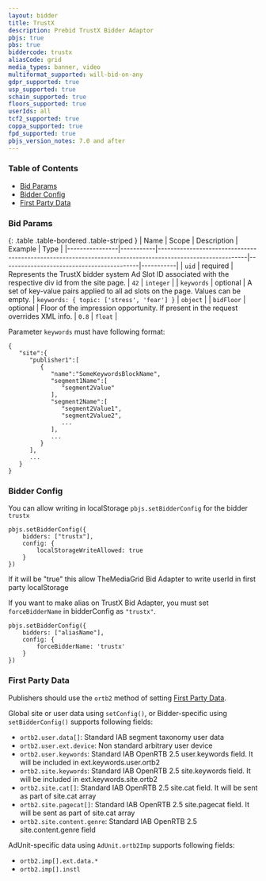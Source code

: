 ```yaml
---
layout: bidder
title: TrustX
description: Prebid TrustX Bidder Adaptor
pbjs: true
pbs: true
biddercode: trustx
aliasCode: grid
media_types: banner, video
multiformat_supported: will-bid-on-any
gdpr_supported: true
usp_supported: true
schain_supported: true
floors_supported: true
userIds: all
tcf2_supported: true
coppa_supported: true
fpd_supported: true
pbjs_version_notes: 7.0 and after
---
```


### Table of Contents

- [Bid Params](#trustx-bid-params)
- [Bidder Config](#trustx-bidder-config)
- [First Party Data](#trustx-first-party)

<a name="trustx-bid-params" />

### Bid Params

{: .table .table-bordered .table-striped }
| Name           | Scope     | Description                                                                                              | Example                                   | Type      |
|----------------|-----------|----------------------------------------------------------------------------------------------------------|-------------------------------------------|-----------|
| `uid`          | required  | Represents the TrustX bidder system Ad Slot ID associated with the respective div id from the site page. | `42`                                      | `integer` |
| `keywords`     | optional  | A set of key-value pairs applied to all ad slots on the page. Values can be empty.                       | `keywords: { topic: ['stress', 'fear'] }` | `object`  |
| `bidFloor`     | optional  | Floor of the impression opportunity. If present in the request overrides XML info.                       | `0.8`                                     | `float`   |

Parameter `keywords` must have following format:
```
{
   "site":{
      "publisher1":[
         {
            "name":"SomeKeywordsBlockName",
            "segment1Name":[
               "segment2Value"
            ],
            "segment2Name":[
               "segment2Value1",
               "segment2Value2",
               ...
            ],
            ...
         }
      ],
      ...
   }
}
```

<a name="trustx-bidder-config" />

### Bidder Config

You can allow writing in localStorage `pbjs.setBidderConfig` for the bidder `trustx`
```
pbjs.setBidderConfig({
    bidders: ["trustx"],
    config: {
        localStorageWriteAllowed: true
    }
})
```
If it will be "true" this allow TheMediaGrid Bid Adapter to write userId in first party localStorage

If you want to make alias on TrustX Bid Adapter, you must set `forceBidderName` in bidderConfig as `"trustx"`.
```
pbjs.setBidderConfig({
    bidders: ["aliasName"],
    config: {
        forceBidderName: 'trustx'
    }
})
```

<a name="trustx-first-party" />

### First Party Data

Publishers should use the `ortb2` method of setting [First Party Data](https://docs.prebid.org/features/firstPartyData.html).

Global site or user data using `setConfig()`, or Bidder-specific using `setBidderConfig()` supports following fields:

- `ortb2.user.data[]`: Standard IAB segment taxonomy user data
- `ortb2.user.ext.device`: Non standard arbitrary user device
- `ortb2.user.keywords`: Standard IAB OpenRTB 2.5 user.keywords field. It will be included in ext.keywords.user.ortb2
- `ortb2.site.keywords`: Standard IAB OpenRTB 2.5 site.keywords field. It will be included in ext.keywords.site.ortb2
- `ortb2.site.cat[]`: Standard IAB OpenRTB 2.5 site.cat field. It will be sent as part of site.cat array
- `ortb2.site.pagecat[]`: Standard IAB OpenRTB 2.5 site.pagecat field. It will be sent as part of site.cat array
- `ortb2.site.content.genre`: Standard IAB OpenRTB 2.5 site.content.genre field

AdUnit-specific data using `AdUnit.ortb2Imp` supports following fields:

- `ortb2.imp[].ext.data.*`
- `ortb2.imp[].instl`
